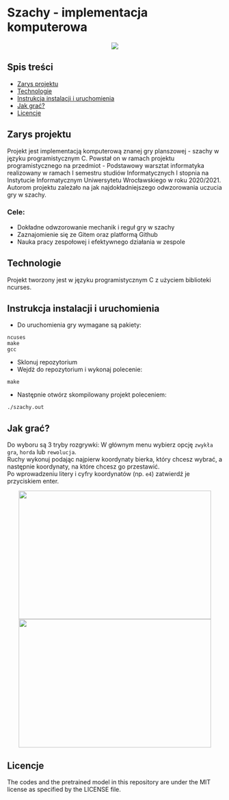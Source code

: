 # Szachy - implementacja komputerowa
<p align="center">
  <img src="https://i.imgur.com/tEQbD6K.png">
</p>

## Spis treści
* [Zarys projektu](#zarys-projektu)
* [Technologie](#technologie)
* [Instrukcja instalacji i uruchomienia](#instrukcja-instalacji-i-uruchomienia)
* [Jak grać?](#jak-grać)
* [Licencje](#licencje)

## Zarys projektu
Projekt jest implementacją komputerową znanej gry planszowej - szachy w języku programistycznym C. Powstał on w ramach projektu programistycznego na przedmiot - Podstawowy warsztat informatyka realizowany w ramach I semestru studiów Informatycznych I stopnia na Instytucie Informatycznym Uniwersytetu Wrocławskiego w roku 2020/2021. Autorom projektu zależało na jak najdokładniejszego odwzorowania uczucia gry w szachy. </br>

### Cele: 
* Dokładne odwzorowanie mechanik i reguł gry w szachy
* Zaznajomienie się ze Gitem oraz platformą Github
* Nauka pracy zespołowej i efektywnego działania w zespole

## Technologie
Projekt tworzony jest w języku programistycznym C z użyciem biblioteki ncurses.

## Instrukcja instalacji i uruchomienia
* Do uruchomienia gry wymagane są pakiety:
```
ncuses
make
gcc
```
* Sklonuj repozytorium
* Wejdż do repozytorium i wykonaj polecenie:
```
make
```
* Następnie otwórz skompilowany projekt poleceniem:
```
./szachy.out
```
## Jak grać?
Do wyboru są 3 tryby rozgrywki:
W głównym menu wybierz opcję ```zwykła gra```, ```horda``` lub ```rewolucja```. <br>
Ruchy wykonuj podając najpierw koordynaty bierka, który chcesz wybrać, a następnie koordynaty, na które chcesz go przestawić.<br>
Po wprowadzeniu litery i cyfry koordynatów (np. ```e4```) zatwierdź je przyciskiem enter.

<p align="center">
  <img src="https://i.imgur.com/mvX3uA8.png" width="450" height="300"/>
  <img src="https://i.imgur.com/NH3HRmV.png" width="450" height="300"/> 
</p>

## Licencje
The codes and the pretrained model in this repository are under the MIT license as specified by the LICENSE file.
